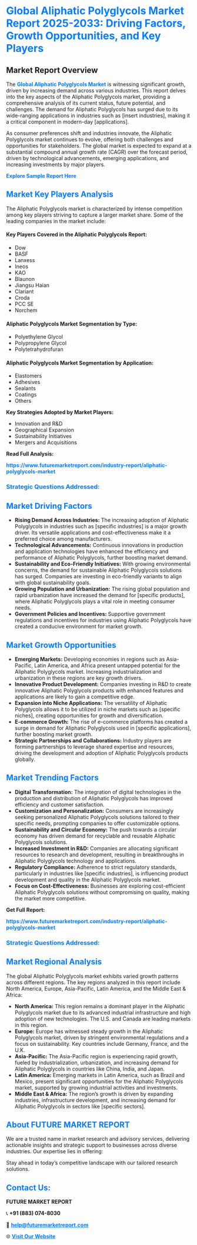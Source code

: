 <h1 style="color: #007BFF;">Global Aliphatic Polyglycols Market Report 2025-2033: Driving Factors, Growth Opportunities, and Key Players</h1>

<section id="overview">
<h2>Market Report Overview</h2>
<p>The <a href="https://www.futuremarketreport.com/industry-report/aliphatic-polyglycols-market" style="color: #007BFF; text-decoration: none;"><strong>Global Aliphatic Polyglycols Market</strong></a> is witnessing significant growth, driven by increasing demand across various industries. This report delves into the key aspects of the Aliphatic Polyglycols market, providing a comprehensive analysis of its current status, future potential, and challenges. The demand for Aliphatic Polyglycols has surged due to its wide-ranging applications in industries such as [insert industries], making it a critical component in modern-day [applications].</p>
<p>As consumer preferences shift and industries innovate, the Aliphatic Polyglycols market continues to evolve, offering both challenges and opportunities for stakeholders. The global market is expected to expand at a substantial compound annual growth rate (CAGR) over the forecast period, driven by technological advancements, emerging applications, and increasing investments by major players.</p>
</section>

<section id="overview">
<p><a href="https://www.futuremarketreport.com/request-sample/reportId=50294" style="color: #007BFF; text-decoration: none;"><strong>Explore Sample Report Here</strong></a></p>
</section>

<section id="key-players">
<h2 style="color: #007BFF;">Market Key Players Analysis</h2>
<p>The Aliphatic Polyglycols market is characterized by intense competition among key players striving to capture a larger market share. Some of the leading companies in the market include:</p>
<h4>Key Players Covered in the Aliphatic Polyglycols Report:</h4>
<ul><li>Dow</li><li>BASF</li><li>Lanxess</li><li>Ineos</li><li>KAO</li><li>Blaunon</li><li>Jiangsu Haian</li><li>Clariant</li><li>Croda</li><li>PCC SE</li><li>Norchem</li></ul>
<h4>Aliphatic Polyglycols Market Segmentation by Type:</h4>
<ul><li>Polyethylene Glycol</li><li>Polypropylene Glycol</li><li>Polytetrahydrofuran</li></ul>

<h4>Aliphatic Polyglycols Market Segmentation by Application:</h4>
<ul><li>Elastomers</li><li>Adhesives</li><li>Sealants</li><li>Coatings</li><li>Others</li></ul>
<p><strong>Key Strategies Adopted by Market Players:</strong></p>
<ul>
<li>Innovation and R&D</li>
<li>Geographical Expansion</li>
<li>Sustainability Initiatives</li>
<li>Mergers and Acquisitions</li>
</ul>
</section>

<section>
<p><strong>Read Full Analysis: </strong></p><a href="https://www.futuremarketreport.com/industry-report/aliphatic-polyglycols-market" style="color: #007BFF; text-decoration: none;"><strong>https://www.futuremarketreport.com/industry-report/aliphatic-polyglycols-market</strong></a>
<h3 style="color: #007BFF;">Strategic Questions Addressed:</h3>
</section>

<section id="driving-factors">
<h2 style="color: #007BFF;">Market Driving Factors</h2>
<ul>
<li><strong>Rising Demand Across Industries:</strong> The increasing adoption of Aliphatic Polyglycols in industries such as [specific industries] is a major growth driver. Its versatile applications and cost-effectiveness make it a preferred choice among manufacturers.</li>
<li><strong>Technological Advancements:</strong> Continuous innovations in production and application technologies have enhanced the efficiency and performance of Aliphatic Polyglycols, further boosting market demand.</li>
<li><strong>Sustainability and Eco-Friendly Initiatives:</strong> With growing environmental concerns, the demand for sustainable Aliphatic Polyglycols solutions has surged. Companies are investing in eco-friendly variants to align with global sustainability goals.</li>
<li><strong>Growing Population and Urbanization:</strong> The rising global population and rapid urbanization have increased the demand for [specific products], where Aliphatic Polyglycols plays a vital role in meeting consumer needs.</li>
<li><strong>Government Policies and Incentives:</strong> Supportive government regulations and incentives for industries using Aliphatic Polyglycols have created a conducive environment for market growth.</li>
</ul>
</section>

<section id="growth-opportunities">
<h2 style="color: #007BFF;">Market Growth Opportunities</h2>
<ul>
<li><strong>Emerging Markets:</strong> Developing economies in regions such as Asia-Pacific, Latin America, and Africa present untapped potential for the Aliphatic Polyglycols market. Increasing industrialization and urbanization in these regions are key growth drivers.</li>
<li><strong>Innovative Product Development:</strong> Companies investing in R&D to create innovative Aliphatic Polyglycols products with enhanced features and applications are likely to gain a competitive edge.</li>
<li><strong>Expansion into Niche Applications:</strong> The versatility of Aliphatic Polyglycols allows it to be utilized in niche markets such as [specific niches], creating opportunities for growth and diversification.</li>
<li><strong>E-commerce Growth:</strong> The rise of e-commerce platforms has created a surge in demand for Aliphatic Polyglycols used in [specific applications], further boosting market growth.</li>
<li><strong>Strategic Partnerships and Collaborations:</strong> Industry players are forming partnerships to leverage shared expertise and resources, driving the development and adoption of Aliphatic Polyglycols products globally.</li>
</ul>
</section>

<section id="trending-factors">
<h2 style="color: #007BFF;">Market Trending Factors</h2>
<ul>
<li><strong>Digital Transformation:</strong> The integration of digital technologies in the production and distribution of Aliphatic Polyglycols has improved efficiency and customer satisfaction.</li>
<li><strong>Customization and Personalization:</strong> Consumers are increasingly seeking personalized Aliphatic Polyglycols solutions tailored to their specific needs, prompting companies to offer customizable options.</li>
<li><strong>Sustainability and Circular Economy:</strong> The push towards a circular economy has driven demand for recyclable and reusable Aliphatic Polyglycols solutions.</li>
<li><strong>Increased Investment in R&D:</strong> Companies are allocating significant resources to research and development, resulting in breakthroughs in Aliphatic Polyglycols technology and applications.</li>
<li><strong>Regulatory Compliance:</strong> Adherence to strict regulatory standards, particularly in industries like [specific industries], is influencing product development and quality in the Aliphatic Polyglycols market.</li>
<li><strong>Focus on Cost-Effectiveness:</strong> Businesses are exploring cost-efficient Aliphatic Polyglycols solutions without compromising on quality, making the market more competitive.</li>
</ul>
</section>

<section>
<p><strong>Get Full Report: </strong></p><a href="https://www.futuremarketreport.com/industry-report/aliphatic-polyglycols-market" style="color: #007BFF; text-decoration: none;"><strong>https://www.futuremarketreport.com/industry-report/aliphatic-polyglycols-market</strong></a>
<h3 style="color: #007BFF;">Strategic Questions Addressed:</h3>
</section>


<section id="regional-analysis">
<h2 style="color: #007BFF;">Market Regional Analysis</h2>
<p>The global Aliphatic Polyglycols market exhibits varied growth patterns across different regions. The key regions analyzed in this report include North America, Europe, Asia-Pacific, Latin America, and the Middle East & Africa:</p>
<ul>
<li><strong>North America:</strong> This region remains a dominant player in the Aliphatic Polyglycols market due to its advanced industrial infrastructure and high adoption of new technologies. The U.S. and Canada are leading markets in this region.</li>
<li><strong>Europe:</strong> Europe has witnessed steady growth in the Aliphatic Polyglycols market, driven by stringent environmental regulations and a focus on sustainability. Key countries include Germany, France, and the U.K.</li>
<li><strong>Asia-Pacific:</strong> The Asia-Pacific region is experiencing rapid growth, fueled by industrialization, urbanization, and increasing demand for Aliphatic Polyglycols in countries like China, India, and Japan.</li>
<li><strong>Latin America:</strong> Emerging markets in Latin America, such as Brazil and Mexico, present significant opportunities for the Aliphatic Polyglycols market, supported by growing industrial activities and investments.</li>
<li><strong>Middle East & Africa:</strong> The region’s growth is driven by expanding industries, infrastructure development, and increasing demand for Aliphatic Polyglycols in sectors like [specific sectors].</li>
</ul>
</section>

<footer>
<h2 style="color: #007BFF;">About FUTURE MARKET REPORT</h2>
<p>We are a trusted name in market research and advisory services, delivering actionable insights and strategic support to businesses across diverse industries. Our expertise lies in offering:</p>

<p>Stay ahead in today’s competitive landscape with our tailored research solutions.</p>

<h2 style="color: #007BFF;">Contact Us:</h2>
<p><strong>FUTURE MARKET REPORT</strong></p>
<p>📞 <strong>+91 (883) 074-8030</strong></p>
<p>📧 <strong><a href="mailto:help@futuremarketreport.com" style="color: #007BFF;">help@futuremarketreport.com</a></strong></p>
<p>🌐 <strong><a href="https://www.futuremarketreport.com/" style="color: #007BFF;">Visit Our Website</a></strong></p>
</footer>